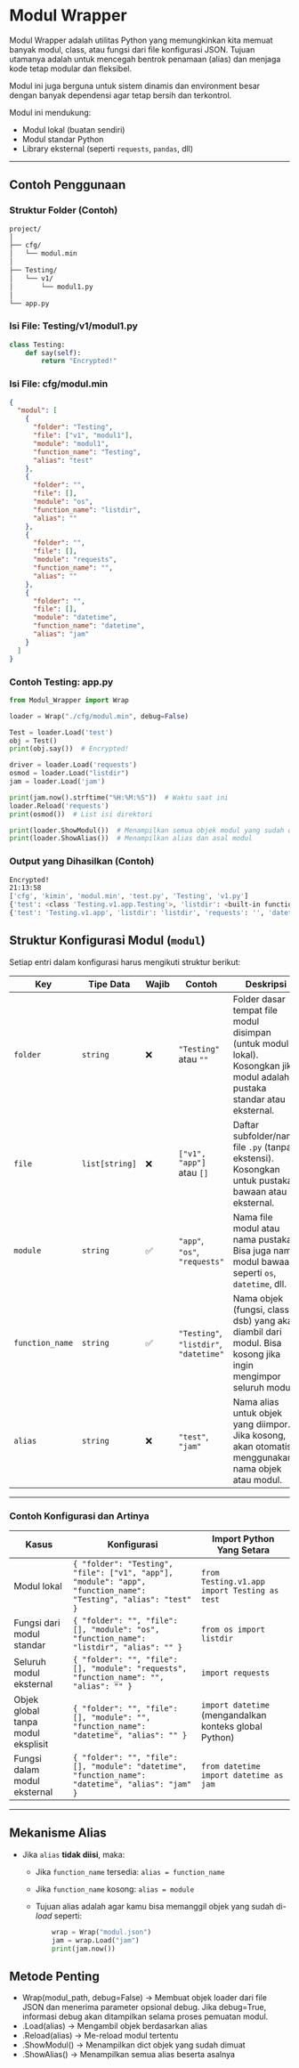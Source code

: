 # Modul Wrapper

Modul Wrapper adalah utilitas Python yang memungkinkan kita memuat banyak modul, class, atau fungsi dari file konfigurasi JSON. Tujuan utamanya adalah untuk mencegah bentrok penamaan (alias) dan menjaga kode tetap modular dan fleksibel.

Modul ini juga berguna untuk sistem dinamis dan environment besar dengan banyak dependensi agar tetap bersih dan terkontrol.

Modul ini mendukung:
- Modul lokal (buatan sendiri)
- Modul standar Python
- Library eksternal (seperti `requests`, `pandas`, dll)

---

## Contoh Penggunaan

### Struktur Folder (Contoh)
```bash
project/
│
├── cfg/
│   └── modul.min
│
├── Testing/
│   └── v1/
│       └── modul1.py
│
└── app.py
```

### Isi File: Testing/v1/modul1.py

```python
class Testing:
    def say(self):
        return "Encrypted!"
```

### Isi File: cfg/modul.min
```json
{
  "modul": [
    {
      "folder": "Testing",
      "file": ["v1", "modul1"],
      "module": "modul1",
      "function_name": "Testing",
      "alias": "test"
    },
    {
      "folder": "",
      "file": [],
      "module": "os",
      "function_name": "listdir",
      "alias": ""
    },
    {
      "folder": "",
      "file": [],
      "module": "requests",
      "function_name": "",
      "alias": ""
    },
    {
      "folder": "",
      "file": [],
      "module": "datetime",
      "function_name": "datetime",
      "alias": "jam"
    }
  ]
}
```

### Contoh Testing: app.py

```python
from Modul_Wrapper import Wrap

loader = Wrap("./cfg/modul.min", debug=False)

Test = loader.Load('test')
obj = Test()
print(obj.say())  # Encrypted!

driver = loader.Load('requests')
osmod = loader.Load("listdir")
jam = loader.Load('jam')

print(jam.now().strftime("%H:%M:%S"))  # Waktu saat ini
loader.Reload('requests')
print(osmod())  # List isi direktori

print(loader.ShowModul())  # Menampilkan semua objek modul yang sudah dimuat
print(loader.ShowAlias())  # Menampilkan alias dan asal modul
```

### Output yang Dihasilkan (Contoh)
```bash
Encrypted!
21:13:58
['cfg', 'kimin', 'modul.min', 'test.py', 'Testing', 'v1.py']
{'test': <class 'Testing.v1.app.Testing'>, 'listdir': <built-in function listdir>, 'jam': <class 'datetime.datetime'>, 'requests': <module 'requests' from '...'>}
{'test': 'Testing.v1.app', 'listdir': 'listdir', 'requests': '', 'datetime': 'datetime', 'jam': 'datetime'}
```

## Struktur Konfigurasi Modul (`modul`)

Setiap entri dalam konfigurasi harus mengikuti struktur berikut:

| Key             | Tipe Data       | Wajib | Contoh                          | Deskripsi                                                                                      |
|------------------|------------------|--------|----------------------------------|------------------------------------------------------------------------------------------------|
| `folder`         | `string`         | ❌     | `"Testing"` atau `""`            | Folder dasar tempat file modul disimpan (untuk modul lokal). Kosongkan jika modul adalah pustaka standar atau eksternal. |
| `file`           | `list[string]`   | ❌     | `["v1", "app"]` atau `[]`        | Daftar subfolder/nama file `.py` (tanpa ekstensi). Kosongkan untuk pustaka bawaan atau eksternal. |
| `module`         | `string`         | ✅     | `"app"`, `"os"`, `"requests"`    | Nama file modul atau nama pustaka. Bisa juga nama modul bawaan seperti `os`, `datetime`, dll. |
| `function_name`  | `string`         | ✅     | `"Testing"`, `"listdir"`, `"datetime"` | Nama objek (fungsi, class, dsb) yang akan diambil dari modul. Bisa kosong jika ingin mengimpor seluruh modul. |
| `alias`          | `string`         | ❌     | `"test"`, `"jam"`                | Nama alias untuk objek yang diimpor. Jika kosong, akan otomatis menggunakan nama objek atau modul. |

---

### Contoh Konfigurasi dan Artinya
| Kasus                             | Konfigurasi                                                                                                    | Import Python Yang Setara                               |
|-----------------------------------|------------------------------------------------------------------------------------------------------------------|----------------------------------------------------------|
| Modul lokal                       | `{ "folder": "Testing", "file": ["v1", "app"], "module": "app", "function_name": "Testing", "alias": "test" }` | `from Testing.v1.app import Testing as test`            |
| Fungsi dari modul standar         | `{ "folder": "", "file": [], "module": "os", "function_name": "listdir", "alias": "" }`                        | `from os import listdir`                                |
| Seluruh modul eksternal           | `{ "folder": "", "file": [], "module": "requests", "function_name": "", "alias": "" }`                         | `import requests`                                       |
| Objek global tanpa modul eksplisit| `{ "folder": "", "file": [], "module": "", "function_name": "datetime", "alias": "" }`                         | `import datetime` (mengandalkan konteks global Python)  |
| Fungsi dalam modul eksternal      | `{ "folder": "", "file": [], "module": "datetime", "function_name": "datetime", "alias": "jam" }`             | `from datetime import datetime as jam`                  |

---

## Mekanisme Alias
- Jika `alias` **tidak diisi**, maka:
    - Jika `function_name` tersedia: `alias = function_name`
    - Jika `function_name` kosong: `alias = module`
    - Tujuan alias adalah agar kamu bisa memanggil objek yang sudah di-*load* seperti:

        ```python
            wrap = Wrap("modul.json")
            jam = wrap.Load("jam")
            print(jam.now())
        ```

## Metode Penting
- Wrap(modul_path, debug=False) → Membuat objek loader dari file JSON dan menerima parameter opsional debug. Jika debug=True, informasi debug akan ditampilkan selama proses pemuatan modul.
- .Load(alias) → Mengambil objek berdasarkan alias
- .Reload(alias) → Me-reload modul tertentu
- .ShowModul() → Menampilkan dict objek yang sudah dimuat
- .ShowAlias() → Menampilkan semua alias beserta asalnya

